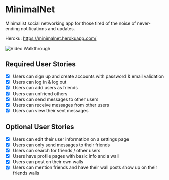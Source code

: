 # MinimalNet

Minimalist social networking app for those tired of the noise of never-ending notifications and updates.

Heroku: https://minimalnet.herokuapp.com/

![Video Walkthrough](minimalnet.gif)

## Required User Stories

- [x] Users can sign up and create accounts with password & email validation
- [x] Users can log in & log out
- [x] Users can add users as friends
- [x] Users can unfriend others
- [x] Users can send messages to other users
- [x] Users can receive messages from other users
- [x] Users can view their sent messages

## Optional User Stories

- [x] Users can edit their user information on a settings page
- [x] Users can only send messages to their friends
- [x] Users can search for friends / other users
- [x] Users have profile pages with basic info and a wall
- [x] Users can post on their own walls
- [x] Users can mention friends and have their wall posts show up on their friends walls